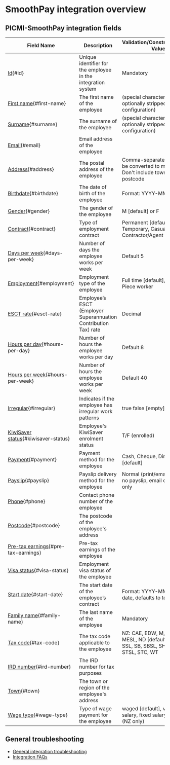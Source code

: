 # SmoothPay integration overview

## PICMI-SmoothPay integration fields

| Field Name                                               | Description                                                     | Validation/Constraint/Default Value                                                              | Source                    |
|----------------------------------------------------------|-----------------------------------------------------------------|--------------------------------------------------------------------------------------------------|---------------------------|
| [Id](#id){#id}                                           | Unique identifier for the employee in the integration system    | Mandatory                                                                                        | Integration Configuration |
| [First name](#first-name){#first-name}                   | The first name of the employee                                  | (special characters are optionally stripped if set in configuration)                             | Personal Information      |
| [Surname](#surname){#surname}                            | The surname of the employee                                     | (special characters are optionally stripped if set in configuration)                             | Personal Information      |
| [Email](#email){#email}                                  | Email address of the employee                                   |                                                                                                  | Job                       |
| [Address](#address){#address}                            | The postal address of the employee                              | Comma-separated lines will be converted to multi-line, eg Don't include town or postcode         | Personal Information      |
| [Birthdate](#birthdate){#birthdate}                      | The date of birth of the employee                               | Format: YYYY-MM-DD                                                                               | Job                       |
| [Gender](#gender){#gender}                               | The gender of the employee                                      | M [default] or F                                                                                 | Personal Information      |
| [Contract](#contract){#contract}                         | Type of employment contract                                     | Permanent [default], Temporary, Casual, Contractor/Agent                                         | Integration Configuration |
| [Days per week](#days-per-week){#days-per-week}          | Number of days the employee works per week                      | Default 5                                                                                        | Integration Configuration |
| [Employment](#employment){#employment}                   | Employment type of the employee                                 | Full time [default], Part time, Piece worker                                                     | Integration Configuration |
| [ESCT rate](#esct-rate){#esct-rate}                      | Employee’s ESCT (Employer Superannuation Contribution Tax) rate | Decimal                                                                                          | Integration Configuration |
| [Hours per day](#hours-per-day){#hours-per-day}          | Number of hours the employee works per day                      | Default 8                                                                                        | Integration Configuration |
| [Hours per week](#hours-per-week){#hours-per-week}       | Number of hours the employee works per week                     | Default 40                                                                                       | Integration Configuration |
| [Irregular](#irregular){#irregular}                      | Indicates if the employee has irregular work patterns           | true        false [empty]                                                                        | Integration Configuration |                
| [KiwiSaver status](#kiwisaver-status){#kiwisaver-status} | Employee's KiwiSaver enrolment status                           | T/F (enrolled)                                                                                   | Questions                 |
| [Payment](#payment){#payment}                            | Payment method for the employee                                 | Cash, Cheque, Direct credit [default]                                                            | Integration Configuration |
| [Payslip](#payslip){#payslip}                            | Payslip delivery method for the employee                        | Normal (print/email) [default], no payslip, email only, print only                               | Integration Configuration |
| [Phone](#phone){#phone}                                  | Contact phone number of the employee                            |                                                                                                  | Personal Information      |
| [Postcode](#postcode){#postcode}                         | The postcode of the employee's address                          |                                                                                                  | Personal Information      |
| [Pre-tax earnings](#pre-tax-earnings){#pre-tax-earnings} | Pre-tax earnings of the employee                                |                                                                                                  | Personal Information      |
| [Visa status](#visa-status){#visa-status}                | Employment visa status of the employee                          |                                                                                                  | Questions                 |
| [Start date](#start-date){#start-date}                   | The start date of the employee’s contract                       | Format: YYYY-MM-DD start date, defaults to today                                                 | Job                       |
| [Family name](#family-name){#family-name}                | The last name of the employee                                   | Mandatory                                                                                        | Personal Information      |
| [Tax code](#tax-code){#tax-code}                         | The tax code applicable to the employee                         | NZ: CAE, EDW, M, MSL, ME, MESL, ND [default], NSW, S, SSL, SB, SBSL, SH, SHSL, ST, STSL, STC, WT | Personal Information      |
| [IRD number](#ird-number){#ird-number}                   | The IRD number for tax purposes                                 |                                                                                                  | Questions                 |
| [Town](#town){#town}                                     | The town or region of the employee's address                    |                                                                                                  | Personal Information      |
| [Wage type](#wage-type){#wage-type}                      | Type of wage payment for the employee                           | waged [default], variable salary, fixed salary, net salary (NZ only)                             | Integration Configuration |

<explanation>

## General troubleshooting

- [General integration troubleshooting](integrations#troubleshooting)
- [Integration FAQs](../faqs#integrations)

</explanation>
